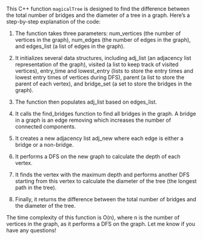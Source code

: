 This C++ function <code>magicalTree</code> is designed to find the difference between the total number of bridges and the diameter of a tree in a graph. Here’s a step-by-step explanation of the code:

1. The function takes three parameters: num_vertices (the number of vertices in the graph), num_edges (the number of edges in the graph), and edges_list (a list of edges in the graph).

2. It initializes several data structures, including adj_list (an adjacency list representation of the graph), visited (a list to keep track of visited vertices), entry_time and lowest_entry (lists to store the entry times and lowest entry times of vertices during DFS), parent (a list to store the parent of each vertex), and bridge_set (a set to store the bridges in the graph).

3. The function then populates adj_list based on edges_list.

4. It calls the find_bridges function to find all bridges in the graph. A bridge in a graph is an edge removing which increases the number of connected components.

5. It creates a new adjacency list adj_new where each edge is either a bridge or a non-bridge.

6. It performs a DFS on the new graph to calculate the depth of each vertex.

7. It finds the vertex with the maximum depth and performs another DFS starting from this vertex to calculate the diameter of the tree (the longest path in the tree).

8. Finally, it returns the difference between the total number of bridges and the diameter of the tree.

The time complexity of this function is O(n), where n is the number of vertices in the graph, as it performs a DFS on the graph. Let me know if you have any questions!